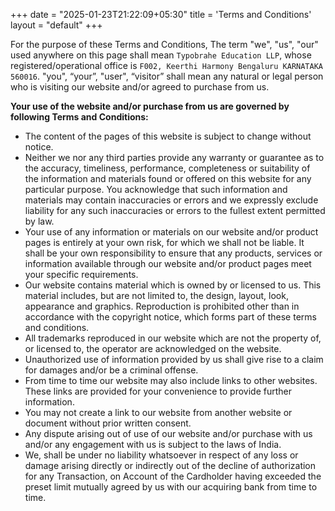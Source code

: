 +++
date  = "2025-01-23T21:22:09+05:30"
title = 'Terms and Conditions'
layout = "default"
+++

For the purpose of these Terms and Conditions, The term "we", "us", "our" used anywhere on this page shall mean `Typobrahe Education LLP`, whose registered/operational office is `F002, Keerthi Harmony Bengaluru KARNATAKA 560016`. "you", “your”, "user", “visitor” shall mean any natural or legal person who is visiting our website and/or agreed to purchase from us.

**Your use of the website and/or purchase from us are governed by following Terms and Conditions:**

- The content of the pages of this website is subject to change without notice.
- Neither we nor any third parties provide any warranty or guarantee as to the accuracy, timeliness, performance, completeness or suitability of the information and materials found or offered on this website for any particular purpose. You acknowledge that such information and materials may contain inaccuracies or errors and we expressly exclude liability for any such inaccuracies or errors to the fullest extent permitted by law.
- Your use of any information or materials on our website and/or product pages is entirely at your own risk, for which we shall not be liable. It shall be your own responsibility to ensure that any products, services or information available through our website and/or product pages meet your specific requirements.
- Our website contains material which is owned by or licensed to us. This material includes, but are not limited to, the design, layout, look, appearance and graphics. Reproduction is prohibited other than in accordance with the copyright notice, which forms part of these terms and conditions.
- All trademarks reproduced in our website which are not the property of, or licensed to, the operator are acknowledged on the website.
- Unauthorized use of information provided by us shall give rise to a claim for damages and/or be a criminal offense.
- From time to time our website may also include links to other websites. These links are provided for your convenience to provide further information.
- You may not create a link to our website from another website or document without prior written consent.
- Any dispute arising out of use of our website and/or purchase with us and/or any engagement with us is subject to the laws of India.
- We, shall be under no liability whatsoever in respect of any loss or damage arising directly or indirectly out of the decline of authorization for any Transaction, on Account of the Cardholder having exceeded the preset limit mutually agreed by us with our acquiring bank from time to time.
